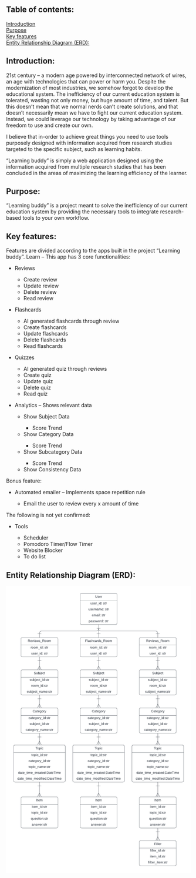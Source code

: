 
<h2>Table of contents:</h2>
<a href="#INTRO">Introduction</a><br />
<a href="#PURPOSE">Purpose</a><br />
<a href="#KEYFEATURES">Key features</a><br/>
<a href="#ERD">Entity Relationship Diagram (ERD):</a><br/>

<h2 id="INTRO">Introduction:</h2>

<p>
  21st century – a modern age powered by interconnected network of wires, an age
  with technologies that can power or harm you. Despite the modernization of
  most industries, we somehow forgot to develop the educational system. The
  inefficiency of our current education system is tolerated, wasting not only
  money, but huge amount of time, and talent. But this doesn’t mean that we
  normal nerds can’t create solutions, and that doesn’t necessarily mean we have
  to fight our current education system. Instead, we could leverage our
  technology by taking advantage of our freedom to use and create our own.
</p>

<p>
  I believe that in-order to achieve great things you need to use tools
  purposely designed with information acquired from research studies targeted to
  the specific subject, such as learning habits.
</p>

<p>
  “Learning buddy” is simply a web application designed using the information
  acquired from multiple research studies that has been concluded in the areas
  of maximizing the learning efficiency of the learner.
</p>
<h2 id="PURPOSE">Purpose:</h2>

<p>
  “Learning buddy” is a project meant to solve the inefficiency of our current
  education system by providing the necessary tools to integrate research-based
  tools to your own workflow.
</p>

<h2 id="KEYFEATURES">Key features:</h2>

<p>
  Features are divided according to the apps built in the project “Learning
  buddy”. Learn – This app has 3 core functionalities:
</p>

<ul>
  <li>Reviews</li>
  <ul>
    <li>Create review</li>
    <li>Update review</li>
    <li>Delete review</li>
    <li>Read review</li>
  </ul>
</ul>
<ul>
  <li>Flashcards</li>
  <ul>
    <li>AI generated flashcards through review</li>
    <li>Create flashcards</li>
    <li>Update flashcards</li>
    <li>Delete flashcards</li>
    <li>Read flashcards</li>
  </ul>
</ul>
<ul>
  <li>Quizzes</li>
  <ul>
    <li>AI generated quiz through reviews</li>
    <li>Create quiz</li>
    <li>Update quiz</li>
    <li>Delete quiz</li>
    <li>Read quiz</li>
  </ul>
</ul>

<ul>
  <li>Analytics – Shows relevant data</li>
  <ul>
    <li>Show Subject Data</li>
    <ul>
      <li>Score Trend</li>
    </ul>

  <li>Show Category Data</li>
    <ul>
      <li>Score Trend</li>
    </ul>

  <li>Show Subcategory Data</li>
    <ul>
      <li>Score Trend</li>
    </ul>

  <li>Show Consistency Data</li>
  </ul>
</ul>

Bonus feature:
<ul>
  <li>Automated emailer – Implements space repetition rule</li>
  <ul>
    <li>Email the user to review every x amount of time</li>
  </ul>
</ul>

The following is not yet confirmed:
<ul>
  <li>Tools</li>
  <ul>
    <li>Scheduler</li>
    <li>Pomodoro Timer/Flow Timer</li>
    <li>Website Blocker</li>
    <li>To do list</li>
  </ul>
</ul>

<h2 id="ERD">Entity Relationship Diagram (ERD):</h2>
<img src="./images/ERD.png">